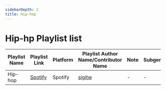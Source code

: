 ```yaml
---
sidebarDepth: 2
title: Hip-hop
---
```


# Hip-hp Playlist list


| Playlist Name | Playlist Link | Platform | Playlist Author Name/Contributor Name | Note | Subgenre |
| -------------- |-------------- | -------- | ------- | ------- | -------- |
| Hip-hop | [Spotify](https://open.spotify.com/playlist/3tq90bEg3unERavV17BJkO?si=f369ec57daa4491f) | Spotify | [sigitw](https://open.spotify.com/user/18lxwz763l0a3l2kqnpvyfvpg?si=805278b9385b4df5) | - | - |
